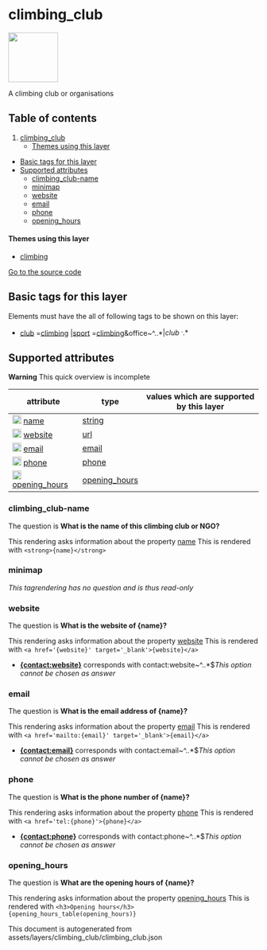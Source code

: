 climbing_club
===============



<img src='https://mapcomplete.osm.be/./assets/themes/climbing/club.svg' height="100px"> 

A climbing club or organisations

## Table of contents

1. [climbing_club](#climbing_club)
    * [Themes using this layer](#themes-using-this-layer)

- [Basic tags for this layer](#basic-tags-for-this-layer)
- [Supported attributes](#supported-attributes)
    + [climbing_club-name](#climbing_club-name)
    + [minimap](#minimap)
    + [website](#website)
    + [email](#email)
    + [phone](#phone)
    + [opening_hours](#opening_hours)

#### Themes using this layer

- [climbing](https://mapcomplete.osm.be/climbing)

[Go to the source code](../assets/layers/climbing_club/climbing_club.json)



Basic tags for this layer
---------------------------



Elements must have the all of following tags to be shown on this layer:

- <a href='https://wiki.openstreetmap.org/wiki/Key:club' target='_blank'>club</a>
  =<a href='https://wiki.openstreetmap.org/wiki/Tag:club%3Dclimbing' target='_blank'>climbing</a>
  |<a href='https://wiki.openstreetmap.org/wiki/Key:sport' target='_blank'>sport</a>
  =<a href='https://wiki.openstreetmap.org/wiki/Tag:sport%3Dclimbing' target='_blank'>climbing</a>&office~^..*$|club~
  ^..*$

Supported attributes
----------------------



**Warning** This quick overview is incomplete

attribute | type | values which are supported by this layer
----------- | ------ | ------------------------------------------
[<img src='https://mapcomplete.osm.be/assets/svg/statistics.svg' height='18px'>](https://taginfo.openstreetmap.org/keys/name#values) [name](https://wiki.openstreetmap.org/wiki/Key:name) | [string](../SpecialInputElements.md#string) |
[<img src='https://mapcomplete.osm.be/assets/svg/statistics.svg' height='18px'>](https://taginfo.openstreetmap.org/keys/website#values) [website](https://wiki.openstreetmap.org/wiki/Key:website) | [url](../SpecialInputElements.md#url) |
[<img src='https://mapcomplete.osm.be/assets/svg/statistics.svg' height='18px'>](https://taginfo.openstreetmap.org/keys/email#values) [email](https://wiki.openstreetmap.org/wiki/Key:email) | [email](../SpecialInputElements.md#email) |
[<img src='https://mapcomplete.osm.be/assets/svg/statistics.svg' height='18px'>](https://taginfo.openstreetmap.org/keys/phone#values) [phone](https://wiki.openstreetmap.org/wiki/Key:phone) | [phone](../SpecialInputElements.md#phone) |
[<img src='https://mapcomplete.osm.be/assets/svg/statistics.svg' height='18px'>](https://taginfo.openstreetmap.org/keys/opening_hours#values) [opening_hours](https://wiki.openstreetmap.org/wiki/Key:opening_hours) | [opening_hours](../SpecialInputElements.md#opening_hours) |

### climbing_club-name

The question is **What is the name of this climbing club or NGO?**

This rendering asks information about the property  [name](https://wiki.openstreetmap.org/wiki/Key:name)
This is rendered with `<strong>{name}</strong>`

### minimap

_This tagrendering has no question and is thus read-only_

### website

The question is **What is the website of {name}?**

This rendering asks information about the property  [website](https://wiki.openstreetmap.org/wiki/Key:website)
This is rendered with `<a href='{website}' target='_blank'>{website}</a>`

- **<a href='{contact:website}' target='_blank'>{contact:website}</a>** corresponds with contact:website~^..*$_This
  option cannot be chosen as answer_

### email

The question is **What is the email address of {name}?**

This rendering asks information about the property  [email](https://wiki.openstreetmap.org/wiki/Key:email)
This is rendered with `<a href='mailto:{email}' target='_blank'>{email}</a>`

- **<a href='mailto:{contact:email}' target='_blank'>{contact:email}</a>** corresponds with contact:email~^..*$_This
  option cannot be chosen as answer_

### phone

The question is **What is the phone number of {name}?**

This rendering asks information about the property  [phone](https://wiki.openstreetmap.org/wiki/Key:phone)
This is rendered with `<a href='tel:{phone}'>{phone}</a>`

- **<a href='tel:{contact:phone}'>{contact:phone}</a>** corresponds with contact:phone~^..*$_This option cannot be
  chosen as answer_

### opening_hours

The question is **What are the opening hours of {name}?**

This rendering asks information about the
property  [opening_hours](https://wiki.openstreetmap.org/wiki/Key:opening_hours)
This is rendered with `<h3>Opening hours</h3>{opening_hours_table(opening_hours)}`

This document is autogenerated from assets/layers/climbing_club/climbing_club.json